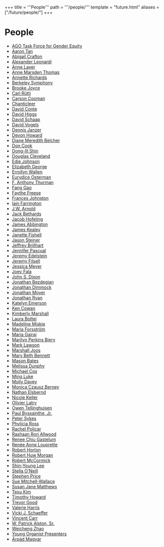 +++
title = '''People'''
path = '''/people/'''
template = "future.html"
aliases = ["/future/people/"]
+++

<h1>People</h1>

<ul>
<li><a href="/presenters/ago-task-force-for-gender-equity/">AGO Task Force for Gender Equity</a></li>
<li><a href="/performers/aaron-tan/">Aaron Tan</a></li>
<li><a href="/performers/abigail-crafton/">Abigail Crafton</a></li>
<li><a href="/performers/alexander-leonardi/">Alexander Leonardi</a></li>
<li><a href="/performers/anne-laver/">Anne Laver</a></li>
<li><a href="/presenters/anne-marsden-thomas/">Anne Marsden Thomas</a></li>
<li><a href="/performers/annette-richards/">Annette Richards</a></li>
<li><a href="/performers/berkeley-symphony/">Berkeley Symphony</a></li>
<li><a href="/composers/brooke-joyce/">Brooke Joyce</a></li>
<li><a href="/composers/carl-rütti/">Carl Rütti</a></li>
<li><a href="/presenters/carson-cooman/">Carson Cooman</a></li>
<li><a href="/performers/chanticleer/">Chanticleer</a></li>
<li><a href="/composers/david-conte/">David Conte</a></li>
<li><a href="/performers/david-higgs/">David Higgs</a></li>
<li><a href="/presenters/david-schaap/">David Schaap</a></li>
<li><a href="/presenters/david-vogels/">David Vogels</a></li>
<li><a href="/presenters/dennis-janzer/">Dennis Janzer</a></li>
<li><a href="/presenters/devon-howard/">Devon Howard</a></li>
<li><a href="/performers/diane-meredith-belcher/">Diane Meredith Belcher</a></li>
<li><a href="/presenters/don-cook/">Don Cook</a></li>
<li><a href="/performers/dong-ill-shin/">Dong-Ill Shin</a></li>
<li><a href="/performers/douglas-cleveland/">Douglas Cleveland</a></li>
<li><a href="/presenters/edie-johnson/">Edie Johnson</a></li>
<li><a href="/presenters/elizabeth-george/">Elizabeth George</a></li>
<li><a href="/composers/errollyn-wallen/">Errollyn Wallen</a></li>
<li><a href="/composers/eurydice-osterman/">Eurydice Osterman</a></li>
<li><a href="/presenters/f-anthony-thurman/">F. Anthony Thurman</a></li>
<li><a href="/performers/fang-gao/">Fang Gao</a></li>
<li><a href="/performers/faythe-freese/">Faythe Freese</a></li>
<li><a href="/presenters/frances-johnston/">Frances Johnston</a></li>
<li><a href="/composers/iain-farrington/">Iain Farrington</a></li>
<li><a href="/presenters/j-w-arnold/">J.W. Arnold</a></li>
<li><a href="/presenters/jack-bethards/">Jack Bethards</a></li>
<li><a href="/presenters/jacob-hofeling/">Jacob Hofeling</a></li>
<li><a href="/presenters/james-abbington/">James Abbington</a></li>
<li><a href="/performers/james-kealey/">James Kealey</a></li>
<li><a href="/performers/janette-fishell/">Janette Fishell</a></li>
<li><a href="/presenters/jason-steiner/">Jason Steiner</a></li>
<li><a href="/presenters/jeffrey-brillhart/">Jeffrey Brillhart</a></li>
<li><a href="/performers/jennifer-pascual/">Jennifer Pascual</a></li>
<li><a href="/presenters/jeremy-edelstein/">Jeremy Edelstein</a></li>
<li><a href="/presenters/jeremy-filsell/">Jeremy Filsell</a></li>
<li><a href="/composers/jessica-meyer/">Jessica Meyer</a></li>
<li><a href="/performers/joey-fala/">Joey Fala</a></li>
<li><a href="/presenters/john-s-dixon/">John S. Dixon</a></li>
<li><a href="/presenters/jonathan-bezdegian/">Jonathan Bezdegian</a></li>
<li><a href="/performers/jonathan-dimmock/">Jonathan Dimmock</a></li>
<li><a href="/performers/jonathan-moyer/">Jonathan Moyer</a></li>
<li><a href="/presenters/jonathan-ryan/">Jonathan Ryan</a></li>
<li><a href="/presenters/katelyn-emerson/">Katelyn Emerson</a></li>
<li><a href="/performers/ken-cowan/">Ken Cowan</a></li>
<li><a href="/performers/kimberly-marshall/">Kimberly Marshall</a></li>
<li><a href="/presenters/laura-bottei/">Laura Bottei</a></li>
<li><a href="/presenters/madeline-miskie/">Madeline Miskie</a></li>
<li><a href="/presenters/maria-forsström/">Maria Forsström</a></li>
<li><a href="/presenters/maria-gajraj/">Maria Gajraj</a></li>
<li><a href="/presenters/marilyn-perkins-biery/">Marilyn Perkins Biery</a></li>
<li><a href="/presenters/mark-lawson/">Mark Lawson</a></li>
<li><a href="/performers/marshall-joos/">Marshall Joos</a></li>
<li><a href="/performers/mary-beth-bennett/">Mary Beth Bennett</a></li>
<li><a href="/composers/mason-bates/">Mason Bates</a></li>
<li><a href="/composers/melissa-dunphy/">Melissa Dunphy</a></li>
<li><a href="/performers/michael-cox/">Michael Cox</a></li>
<li><a href="/performers/ming-luke/">Ming Luke</a></li>
<li><a href="/presenters/molly-davey/">Molly Davey</a></li>
<li><a href="/performers/monica-czausz-berney/">Monica Czausz Berney</a></li>
<li><a href="/performers/nathan-elsbernd/">Nathan Elsbernd</a></li>
<li><a href="/performers/nicole-keller/">Nicole Keller</a></li>
<li><a href="/performers/olivier-latry/">Olivier Latry</a></li>
<li><a href="/performers/owen-tellinghuisen/">Owen Tellinghuisen</a></li>
<li><a href="/presenters/paul-byssainthe-jr/">Paul Byssainthe, Jr.</a></li>
<li><a href="/performers/peter-sykes/">Peter Sykes</a></li>
<li><a href="/performers/phylicia-ross/">Phylicia Ross</a></li>
<li><a href="/performers/rachel-policar/">Rachel Policar</a></li>
<li><a href="/performers/rashaan-rori-allwood/">Rashaan Rori Allwood</a></li>
<li><a href="/presenters/renee-chiu-gastelum/">Renee Chiu Gastelum</a></li>
<li><a href="/presenters/renée-anne-louprette/">Renée Anne Louprette</a></li>
<li><a href="/performers/robert-horton/">Robert Horton</a></li>
<li><a href="/presenters/robert-huw-morgan/">Robert Huw Morgan</a></li>
<li><a href="/presenters/robert-mccormick/">Robert McCormick</a></li>
<li><a href="/performers/shin-young-lee/">Shin-Young Lee</a></li>
<li><a href="/presenters/stella-o-neill/">Stella O'Neill</a></li>
<li><a href="/performers/stephen-price/">Stephen Price</a></li>
<li><a href="/presenters/sue-mitchell-wallace/">Sue Mitchell-Wallace</a></li>
<li><a href="/presenters/susan-jane-matthews/">Susan Jane Matthews</a></li>
<li><a href="/composers/texu-kim/">Texu Kim</a></li>
<li><a href="/presenters/timothy-howard/">Timothy Howard</a></li>
<li><a href="/performers/trevor-good/">Trevor Good</a></li>
<li><a href="/presenters/valerie-harris/">Valerie Harris</a></li>
<li><a href="/presenters/vicki-j-schaeffer/">Vicki J. Schaeffer</a></li>
<li><a href="/presenters/vincent-carr/">Vincent Carr</a></li>
<li><a href="/performers/w-patrick-alston-sr/">W. Patrick Alston, Sr.</a></li>
<li><a href="/performers/weicheng-zhao/">Weicheng Zhao</a></li>
<li><a href="/presenters/young-organist-presenters/">Young Organist Presenters</a></li>
<li><a href="/presenters/árpád-magyar/">Árpád Magyar</a></li>
</ul>
